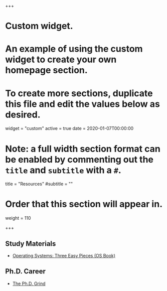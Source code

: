 +++
# Custom widget.
# An example of using the custom widget to create your own homepage section.
# To create more sections, duplicate this file and edit the values below as desired.
widget = "custom"
active = true
date = 2020-01-07T00:00:00

# Note: a full width section format can be enabled by commenting out the `title` and `subtitle` with a `#`.
title = "Resources"
#subtitle = ""

# Order that this section will appear in.
weight = 110

+++
## Study Materials
- [Operating Systems: Three Easy Pieces (OS Book)](http://pages.cs.wisc.edu/~remzi/OSTEP/)

## Ph.D. Career
- [The Ph.D. Grind](http://pgbovine.net/PhD-memoir.htm)
